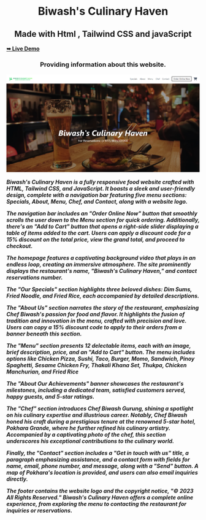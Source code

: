 <h1 align="center"> Biwash's Culinary Haven </h1>
<h2 align="center">Made with Html , Tailwind CSS and javaScript</h2>
<a href="https://biwashgurung.github.io/Chef-BiwashGurung-Website/"><strong>➥ Live Demo</strong></a>

<h3 align="center">Providing information about this website.</h3>
<img src="./Images/web img.png">

<p><strong><em>Biwash's Culinary Haven is a fully responsive food website crafted with HTML, Tailwind CSS, and JavaScript. It boasts a sleek and user-friendly design, complete with a navigation bar featuring five menu sections: Specials, About, Menu, Chef, and Contact, along with a website logo.</em></strong</p>


<p><strong><em>The navigation bar includes an "Order Online Now" button that smoothly scrolls the user down to the Menu section for quick ordering. Additionally, there's an "Add to Cart" button that opens a right-side slider displaying a table of items added to the cart. Users can apply a discount code for a 15% discount on the total price, view the grand total, and proceed to checkout.</em></strong</p>

<p><strong><em>The homepage features a captivating background video that plays in an endless loop, creating an immersive atmosphere. The site prominently displays the restaurant's name, "Biwash's Culinary Haven," and contact reservations number.</em></strong</p>

<p><strong><em>The "Our Specials" section highlights three beloved dishes: Dim Sums, Fried Noodle, and Fried Rice, each accompanied by detailed descriptions.</em></strong</p>

<p><strong><em>The "About Us" section narrates the story of the restaurant, emphasizing Chef Biwash's passion for food and flavor. It highlights the fusion of tradition and innovation in the menu, crafted with precision and love. Users can copy a 15% discount code to apply to their orders from a banner beneath this section.</em></strong</p>

<p><strong><em>The "Menu" section presents 12 delectable items, each with an image, brief description, price, and an "Add to Cart" button. The menu includes options like Chicken Pizza, Sushi, Taco, Burger, Momo, Sandwich, Pinoy Spaghetti, Sesame Chicken Fry, Thakali Khana Set, Thukpa, Chicken Manchurian, and Fried Rice</em></strong</p>

<p><strong><em>The "About Our Achievements" banner showcases the restaurant's milestones, including a dedicated team, satisfied customers served, happy guests, and 5-star ratings.</em></strong</p>

<p><strong><em>The "Chef" section introduces Chef Biwash Gurung, shining a spotlight on his culinary expertise and illustrious career. Notably, Chef Biwash honed his craft during a prestigious tenure at the renowned 5-star hotel, Pokhara Grande, where he further refined his culinary artistry. Accompanied by a captivating photo of the chef, this section underscores his exceptional contributions to the culinary world.</em></strong</p>

<p><strong><em>Finally, the "Contact" section includes a "Get in touch with us" title, a paragraph emphasizing assistance, and a contact form with fields for name, email, phone number, and message, along with a "Send" button. A map of Pokhara's location is provided, and users can also email inquiries directly.</em></strong></p>

<p><strong><em>The footer contains the website logo and the copyright notice, "© 2023 All Rights Reserved." Biwash's Culinary Haven offers a complete online experience, from exploring the menu to contacting the restaurant for inquiries or reservations.</em></strong</p>





